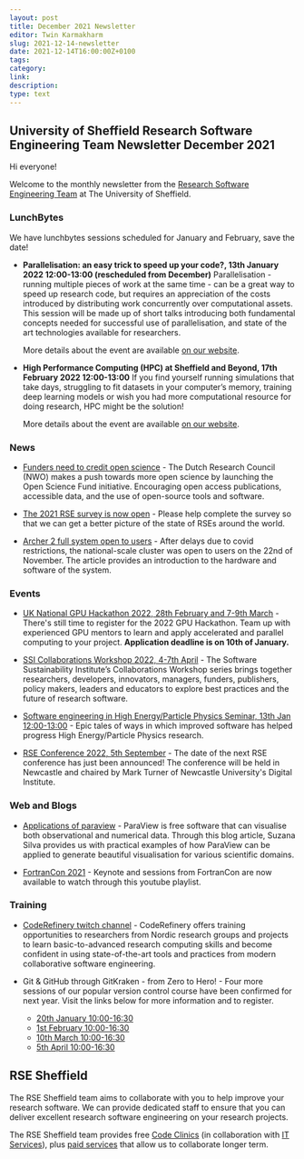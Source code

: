```yaml
---
layout: post
title: December 2021 Newsletter
editor: Twin Karmakharm
slug: 2021-12-14-newsletter
date: 2021-12-14T16:00:00Z+0100
tags:
category:
link:
description:
type: text
---
```


## University of Sheffield Research Software Engineering Team Newsletter December 2021

Hi everyone!

Welcome to the monthly newsletter from the [Research Software Engineering Team](https://rse.shef.ac.uk/) at The University of Sheffield.


### LunchBytes

We have lunchbytes sessions scheduled for January and February, save the date!

* **Parallelisation: an easy trick to speed up your code?, 13th January 2022 12:00-13:00 (rescheduled from December)**
  Parallelisation - running multiple pieces of work at the same time - can be a great way to speed up research code, but requires an appreciation of the costs introduced by distributing work concurrently over computational assets. This session will be made up of short talks introducing both fundamental concepts needed for successful use of parallelisation, and state of the art technologies available for researchers.

  More details about the event are available [on our website](https://rse.shef.ac.uk/events/lunchbytes-2021-12-02.html).
  

* **High Performance Computing (HPC) at Sheffield and Beyond, 17th February 2022 12:00-13:00**
  If you find yourself running simulations that take days, struggling to fit datasets in your computer’s memory, training deep learning models or wish you had more computational resource for doing research, HPC might be the solution!
  
  More details about the event are available [on our website](https://rse.shef.ac.uk/events/lunchbytes-2022-02-17.html).


### News

* [Funders need to credit open science](https://www.nature.com/articles/d41586-021-03418-1) - The Dutch Research Council (NWO) makes a push towards more open science by launching the Open Science Fund initiative. Encouraging open access publications, accessible data, and the use of open-source tools and software.

* [The 2021 RSE survey is now open](https://softwaresaved.limequery.com/386272?lang=en) - Please help complete the survey so that we can get a better picture of the state of RSEs around the world.

* [Archer 2 full system open to users](https://www.archer2.ac.uk/news/2021/11/22/full-system-access.html) - After delays due to covid restrictions, the national-scale cluster was open to users on the 22nd of November. The article provides an introduction to the hardware and software of the system.




### Events

* [UK National GPU Hackathon 2022, 28th February and 7-9th March](https://www.gpuhackathons.org/event/uk-national-gpu-hackathon-2022) - There's still time to register for the 2022 GPU Hackathon. Team up with experienced GPU mentors to learn and apply accelerated and parallel computing to your project. **Application deadline is on 10th of January.**  


* [SSI Collaborations Workshop 2022, 4-7th April](https://software.ac.uk/cw22) - The Software Sustainability Institute’s Collaborations Workshop series brings together researchers, developers, innovators, managers, funders, publishers, policy makers, leaders and educators to explore best practices and the future of research software.


* [Software engineering in High Energy/Particle Physics Seminar, 13th Jan 12:00-13:00](https://rse.shef.ac.uk/events/lunchbytes-2022-03-17.html)  - Epic tales of ways in which improved software has helped progress High Energy/Particle Physics research.

* [RSE Conference 2022, 5th September](https://twitter.com/ResearchSoftEng/status/1468969952489082892) - The date of the next RSE conference has just been announced! The conference will be held in Newcastle and chaired by Mark Turner of Newcastle University's Digital Institute. 
  
### Web and Blogs



* [Applications of paraview](https://dataviz.shef.ac.uk/blog/05/10/2021/Paraview) - ParaView is free software that can visualise both observational and numerical data. Through this blog article, Suzana Silva provides us with practical examples of how ParaView can be applied to generate beautiful visualisation for various scientific domains.   


* [FortranCon 2021](https://www.youtube.com/playlist?list=PLeKbr7eYHjt5UaV9zQtY24oEbne9_uFni) - Keynote and sessions from FortranCon are now available to watch through this youtube playlist.



### Training 

* [CodeRefinery twitch channel](https://www.twitch.tv/coderefinery) - CodeRefinery offers training opportunities to researchers from Nordic research groups and projects to learn basic-to-advanced research computing skills and become confident in using state-of-the-art tools and practices from modern collaborative software engineering.


* Git & GitHub through GitKraken - from Zero to Hero! - Four more sessions of our popular version control course have been confirmed for next year. Visit the links below for more information and to register.
  * [20th January 10:00-16:30](https://rse.shef.ac.uk/training/workshop/2022-01-20-git-zero-hero)
  * [1st February 10:00-16:30](https://rse.shef.ac.uk/training/workshop/2022-02-01-git-zero-hero)
  * [10th March 10:00-16:30](https://rse.shef.ac.uk/training/workshop/2022-03-10-git-zero-hero)
  * [5th April 10:00-16:30](https://rse.shef.ac.uk/training/workshop/2022-04-05-git-zero-hero)



## RSE Sheffield

The RSE Sheffield team aims to collaborate with you to help improve your research software.
We can provide dedicated staff to ensure that you can deliver excellent research software engineering on your research projects.

The RSE Sheffield team provides free [Code Clinics][CCs] (in collaboration with [IT Services][its-res-it]), plus
[paid services][rse-service] that allow us to collaborate longer term.

[CCs]: https://rse.shef.ac.uk/support/code-clinic/
[EPCC]: https://www.epcc.ed.ac.uk/
[its-res-it]: https://www.sheffield.ac.uk/it-services/research/
[its-workshops]: https://www.sheffield.ac.uk/it-services/research/one-day-sessions
[rse-service]: https://rse.shef.ac.uk/service/
[rses-mail-list]: https://groups.google.com/a/sheffield.ac.uk/forum/#!forum/rse-group
[rses]: https://rse.shef.ac.uk/
